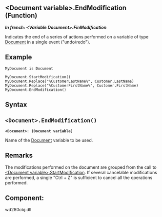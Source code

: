 


## &lt;Document variable&gt;.EndModification (Function)

***In french: &lt;Variable Document&gt;.FinModification***



<a name="XUse"></a>
<a name="Use"></a>
<a name="description"></a>
Indicates the end of a series of actions performed on a variable of type [Document](../WDLang1/1000022461.md) in a single event ("undo/redo").
<a name="Example1"></a>
<a name="sample_code"></a>

## Example


```wl
MyDocument is Document

MyDocument.StartModification()
MyDocument.Replace("%CustomerLastName%", Customer.LastName)
MyDocument.Replace("%CustomerFirstName%", Customer.FirstName)
MyDocument.EndModification()
```

<a name="XSYNTAX"></a>

## Syntax
<a name="SYNTAX1"></a>

`<Document>.EndModification()`
---

**`<Document>: (Document variable)`**

Name of the [Document](../WDLang1/1000022461.md) variable to be used.



<a name="NOTE0"></a>
<a name="NOTE0_1"></a>

## Remarks
The modifications performed on the document are grouped from the call to [&lt;Document variable&gt;.StartModification](../WDLang1/1000024507.md). If several cancelable modifications are performed, a single "Ctrl + Z" is sufficient to cancel all the operations performed.

<a name="XComponent"></a>

## Component:
wd280obj.dll
